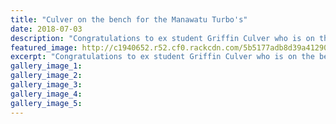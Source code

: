```yaml
---
title: "Culver on the bench for the Manawatu Turbo's"
date: 2018-07-03
description: "Congratulations to ex student Griffin Culver who is on the bench for the Manawatu Turbo's Rugby Team..."
featured_image: http://c1940652.r52.cf0.rackcdn.com/5b5177adb8d39a4129000739/Griffin-Culver-ex-bench-manawatu-turbos-3-july-MUL-facebook.gif
excerpt: "Congratulations to ex student Griffin Culver who is on the bench for the Manawatu Turbo's Rugby Team this Wednesday in their first pre season game against Hawkes Bay."
gallery_image_1: 
gallery_image_2: 
gallery_image_3: 
gallery_image_4: 
gallery_image_5: 
---
```


